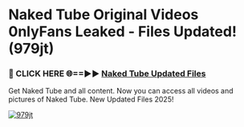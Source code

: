 # Naked Tube Original Videos 0nlyFans Leaked - Files Updated! (979jt)

<h3>🔴 CLICK HERE 🌐==►► <a href="https://tinyurl.com/yckcrads" rel="nofollow">Naked Tube Updated Files</a></h3>

Get Naked Tube and all content. Now you can access all videos and pictures of Naked Tube. New Updated Files 2025!

[![979jt](https://i.imgur.com/hpKpOFt.gif)](https://tinyurl.com/yckcrads)
